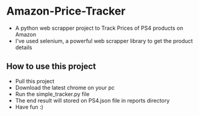 # Amazon-Price-Tracker
- A python web scrapper project to Track Prices of PS4 products on Amazon
- I've used selenium, a powerful web scrapper library to get the product details
## How to use this project
- Pull this project
- Download the latest chrome on your pc
- Run the simple_tracker.py file
- The end result will stored on PS4.json file in reports directory
- Have fun :)
